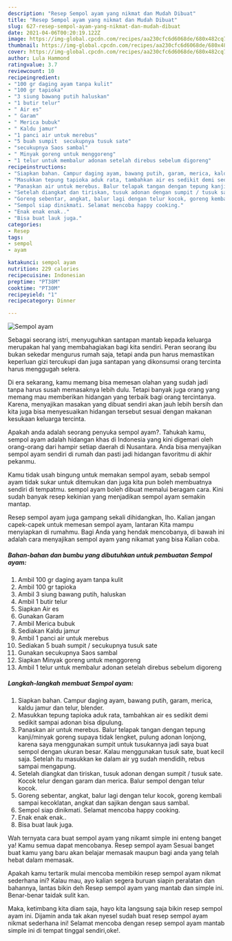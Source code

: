 ```yaml
---
description: "Resep Sempol ayam yang nikmat dan Mudah Dibuat"
title: "Resep Sempol ayam yang nikmat dan Mudah Dibuat"
slug: 627-resep-sempol-ayam-yang-nikmat-dan-mudah-dibuat
date: 2021-04-06T00:20:19.122Z
image: https://img-global.cpcdn.com/recipes/aa230cfc6d6068de/680x482cq70/sempol-ayam-foto-resep-utama.jpg
thumbnail: https://img-global.cpcdn.com/recipes/aa230cfc6d6068de/680x482cq70/sempol-ayam-foto-resep-utama.jpg
cover: https://img-global.cpcdn.com/recipes/aa230cfc6d6068de/680x482cq70/sempol-ayam-foto-resep-utama.jpg
author: Lula Hammond
ratingvalue: 3.7
reviewcount: 10
recipeingredient:
- "100 gr daging ayam tanpa kulit"
- "100 gr tapioka"
- "3 siung bawang putih haluskan"
- "1 butir telur"
- " Air es"
- " Garam"
- " Merica bubuk"
- " Kaldu jamur"
- "1 panci air untuk merebus"
- "5 buah sumpit  secukupnya tusuk sate"
- "secukupnya Saos sambal"
- " Minyak goreng untuk menggoreng"
- "1 telur untuk membalur adonan setelah direbus sebelum digoreng"
recipeinstructions:
- "Siapkan bahan. Campur daging ayam, bawang putih, garam, merica, kaldu jamur dan telur, blender."
- "Masukkan tepung tapioka aduk rata, tambahkan air es sedikit demi sedikit sampai adonan bisa dipulung."
- "Panaskan air untuk merebus. Balur telapak tangan dengan tepung kanji/minyak goreng supaya tidak lengket, pulung adonan lonjong, karena saya menggunakan sumpit untuk tusukannya jadi saya buat sempol dengan ukuran besar. Kalau menggunakan tusuk sate, buat kecil saja. Setelah itu masukkan ke dalam air yg sudah mendidih, rebus sampai mengapung."
- "Setelah diangkat dan tiriskan, tusuk adonan dengan sumpit / tusuk sate. Kocok telur dengan garam dan merica. Balur sempol dengan telur kocok."
- "Goreng sebentar, angkat, balur lagi dengan telur kocok, goreng kembali sampai kecoklatan, angkat dan sajikan dengan saus sambal."
- "Sempol siap dinikmati. Selamat mencoba happy cooking."
- "Enak enak enak.."
- "Bisa buat lauk juga."
categories:
- Resep
tags:
- sempol
- ayam

katakunci: sempol ayam 
nutrition: 229 calories
recipecuisine: Indonesian
preptime: "PT38M"
cooktime: "PT30M"
recipeyield: "1"
recipecategory: Dinner

---
```



![Sempol ayam](https://img-global.cpcdn.com/recipes/aa230cfc6d6068de/680x482cq70/sempol-ayam-foto-resep-utama.jpg)

Sebagai seorang istri, menyuguhkan santapan mantab kepada keluarga merupakan hal yang membahagiakan bagi kita sendiri. Peran seorang ibu bukan sekedar mengurus rumah saja, tetapi anda pun harus memastikan keperluan gizi tercukupi dan juga santapan yang dikonsumsi orang tercinta harus menggugah selera.

Di era  sekarang, kamu memang bisa memesan olahan yang sudah jadi tanpa harus susah memasaknya lebih dulu. Tetapi banyak juga orang yang memang mau memberikan hidangan yang terbaik bagi orang tercintanya. Karena, menyajikan masakan yang dibuat sendiri akan jauh lebih bersih dan kita juga bisa menyesuaikan hidangan tersebut sesuai dengan makanan kesukaan keluarga tercinta. 



Apakah anda adalah seorang penyuka sempol ayam?. Tahukah kamu, sempol ayam adalah hidangan khas di Indonesia yang kini digemari oleh orang-orang dari hampir setiap daerah di Nusantara. Anda bisa menyajikan sempol ayam sendiri di rumah dan pasti jadi hidangan favoritmu di akhir pekanmu.

Kamu tidak usah bingung untuk memakan sempol ayam, sebab sempol ayam tidak sukar untuk ditemukan dan juga kita pun boleh membuatnya sendiri di tempatmu. sempol ayam boleh dibuat memalui beragam cara. Kini sudah banyak resep kekinian yang menjadikan sempol ayam semakin mantap.

Resep sempol ayam juga gampang sekali dihidangkan, lho. Kalian jangan capek-capek untuk memesan sempol ayam, lantaran Kita mampu menyiapkan di rumahmu. Bagi Anda yang hendak mencobanya, di bawah ini adalah cara menyajikan sempol ayam yang nikamat yang bisa Kalian coba.

<!--inarticleads1-->

##### Bahan-bahan dan bumbu yang dibutuhkan untuk pembuatan Sempol ayam:

1. Ambil 100 gr daging ayam tanpa kulit
1. Ambil 100 gr tapioka
1. Ambil 3 siung bawang putih, haluskan
1. Ambil 1 butir telur
1. Siapkan  Air es
1. Gunakan  Garam
1. Ambil  Merica bubuk
1. Sediakan  Kaldu jamur
1. Ambil 1 panci air untuk merebus
1. Sediakan 5 buah sumpit / secukupnya tusuk sate
1. Gunakan secukupnya Saos sambal
1. Siapkan  Minyak goreng untuk menggoreng
1. Ambil 1 telur untuk membalur adonan setelah direbus sebelum digoreng




<!--inarticleads2-->

##### Langkah-langkah membuat Sempol ayam:

1. Siapkan bahan. Campur daging ayam, bawang putih, garam, merica, kaldu jamur dan telur, blender.
1. Masukkan tepung tapioka aduk rata, tambahkan air es sedikit demi sedikit sampai adonan bisa dipulung.
1. Panaskan air untuk merebus. Balur telapak tangan dengan tepung kanji/minyak goreng supaya tidak lengket, pulung adonan lonjong, karena saya menggunakan sumpit untuk tusukannya jadi saya buat sempol dengan ukuran besar. Kalau menggunakan tusuk sate, buat kecil saja. Setelah itu masukkan ke dalam air yg sudah mendidih, rebus sampai mengapung.
1. Setelah diangkat dan tiriskan, tusuk adonan dengan sumpit / tusuk sate. Kocok telur dengan garam dan merica. Balur sempol dengan telur kocok.
1. Goreng sebentar, angkat, balur lagi dengan telur kocok, goreng kembali sampai kecoklatan, angkat dan sajikan dengan saus sambal.
1. Sempol siap dinikmati. Selamat mencoba happy cooking.
1. Enak enak enak..
1. Bisa buat lauk juga.




Wah ternyata cara buat sempol ayam yang nikamt simple ini enteng banget ya! Kamu semua dapat mencobanya. Resep sempol ayam Sesuai banget buat kamu yang baru akan belajar memasak maupun bagi anda yang telah hebat dalam memasak.

Apakah kamu tertarik mulai mencoba membikin resep sempol ayam nikmat sederhana ini? Kalau mau, ayo kalian segera buruan siapin peralatan dan bahannya, lantas bikin deh Resep sempol ayam yang mantab dan simple ini. Benar-benar taidak sulit kan. 

Maka, ketimbang kita diam saja, hayo kita langsung saja bikin resep sempol ayam ini. Dijamin anda tak akan nyesel sudah buat resep sempol ayam nikmat sederhana ini! Selamat mencoba dengan resep sempol ayam mantab simple ini di tempat tinggal sendiri,oke!.

